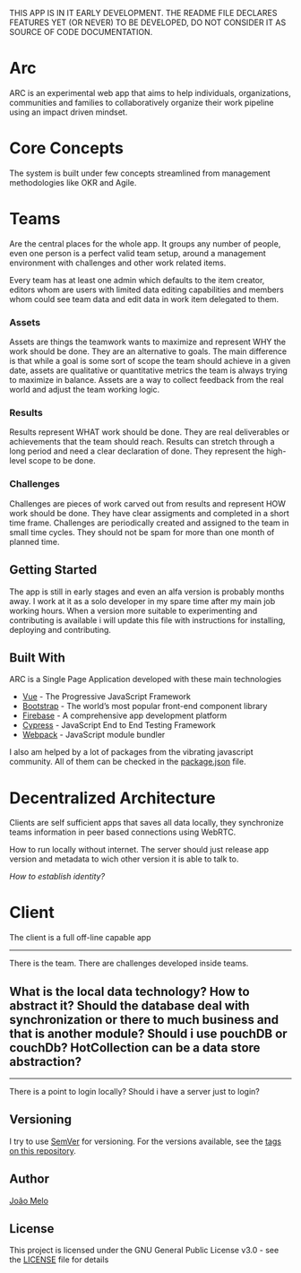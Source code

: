 THIS APP IS IN IT EARLY DEVELOPMENT. THE README FILE DECLARES FEATURES YET (OR NEVER) TO BE DEVELOPED, DO NOT CONSIDER IT AS SOURCE OF CODE DOCUMENTATION.

# Arc

ARC is an experimental web app that aims to help individuals, organizations, communities and families to collaboratively organize their work pipeline using an impact driven mindset.

# Core Concepts

The system is built under few concepts streamlined from management methodologies like OKR and Agile.

# Teams

Are the central places for the whole app. It groups any number of people, even one person is a perfect valid team setup, around a management environment with challenges and other work related items.

Every team has at least one admin which defaults to the item creator, editors whom are users with limited data editing capabilities and members whom could see team data and edit data in work item delegated to them.

### Assets

Assets are things the teamwork wants to maximize and represent WHY the work should be done. They are an alternative to goals. The main difference is that while a goal is some sort of scope the team should achieve in a given date, assets are qualitative or quantitative metrics the team is always trying to maximize in balance. Assets are a way to collect feedback from the real world and adjust the team working logic.

### Results

Results represent WHAT work should be done. They are real deliverables or achievements that the team should reach. Results can stretch through a long period and need a clear declaration of done. They represent the high-level scope to be done.

### Challenges

Challenges are pieces of work carved out from results and represent HOW work should be done. They have clear assigments and completed in a short time frame. Challenges are periodically created and assigned to the team in small time cycles. They should not be spam for more than one month of planned time.

## Getting Started

The app is still in early stages and even an alfa version is probably months away. I work at it as a solo developer in my spare time after my main job working hours. When a version more suitable to experimenting and contributing is available i will update this file with instructions for installing, deploying and contributing.

## Built With

ARC is a Single Page Application developed with these main technologies

* [Vue](https://vuejs.org/) - The Progressive JavaScript Framework
* [Bootstrap](https://getbootstrap.com/) - The world’s most popular front-end component library
* [Firebase](https://firebase.google.com/) - A comprehensive app development platform
* [Cypress](https://www.cypress.io/) - JavaScript End to End Testing Framework
* [Webpack](https://webpack.js.org/) - JavaScript module bundler

I also am helped by a lot of packages from the vibrating javascript community. All of them can be checked in the [package.json](package.json) file.

# Decentralized Architecture 

Clients are self sufficient apps that saves all data locally, they synchronize teams information in peer based connections using WebRTC.

How to run locally without internet. The server should just release app version and metadata to wich other version it is able to talk to.

_How to establish identity?_

# Client

The client is a full off-line capable app

----
There is the team.
There are challenges developed inside teams.

What is the local data technology?
How to abstract it?
Should the database deal with synchronization or there to much business and that is another module?
Should i use pouchDB or couchDb? HotCollection can be a data store abstraction?
---

---
There is a point to login locally? Should i have a server just to login?
 

## Versioning

I try to use [SemVer](http://semver.org/) for versioning. For the versions available, see the [tags on this repository](https://github.com/joaomelo/arc/tags). 

## Author

[João Melo](https://www.linkedin.com/in/joaomelo81/?locale=en_US)

## License

This project is licensed under the GNU General Public License v3.0 - see the [LICENSE](LICENSE) file for details
